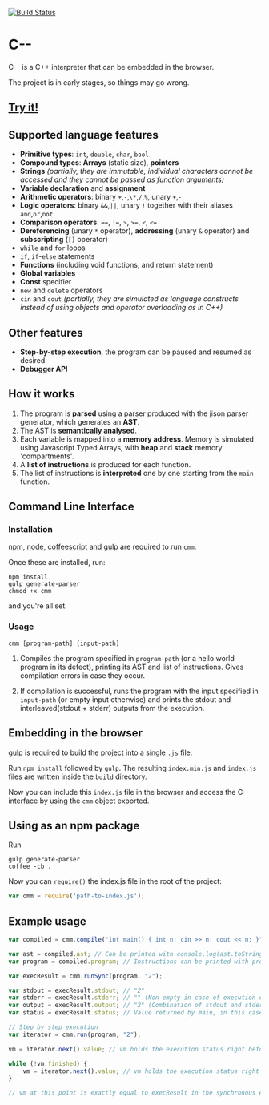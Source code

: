 [![Build Status](https://travis-ci.org/jutge-org/cmm.svg?branch=master)](https://travis-ci.org/jutge-org/cmm)

# C--

C-- is a C++ interpreter that can be embedded in the browser.

The project is in early stages, so things may go wrong.

## [Try it!](https://c--lang.albertsgrc.me/)

## Supported language features

* **Primitive types**: `int`, `double`, `char`, `bool`
* **Compound types**: **Arrays** (static size), **pointers**
* **Strings** *(partially, they are immutable, individual characters cannot be accessed and they cannot be passed as function arguments)*
* **Variable declaration** and **assignment**
* **Arithmetic operators**: binary `+`,`-`,`\*`,`/`,`%`, unary `+`,`-`
* **Logic operators**: binary `&&`,`||`, unary `!` together with their aliases `and`,`or`,`not`
* **Comparison operators**:  `==`, `!=`, `>`, `>=`, `<`, `<=`
* **Dereferencing** (unary `*` operator), **addressing** (unary `&` operator) and **subscripting** (`[]` operator)
* `while` and `for` loops
* `if`, `if`-`else` statements
* **Functions** (including void functions, and return statement)
* **Global variables**
* **Const** specifier
* `new` and `delete` operators
* `cin` and `cout` *(partially, they are simulated as language constructs instead of using objects and operator overloading as in C++)*

## Other features

* **Step-by-step execution**, the program can be paused and resumed as desired
* **Debugger API**

## How it works

1. The program is **parsed** using a parser produced with the jison parser generator, which generates an **AST**.
2. The AST is **semantically analysed**.
3. Each variable is mapped into a **memory address**. Memory is simulated
using Javascript Typed Arrays, with **heap** and **stack** memory 'compartments'.
4. A **list of instructions** is produced for each function.
5. The list of instructions is **interpreted** one by one starting from the `main` function.


## Command Line Interface

### Installation

[npm](https://www.npmjs.com/), [node](https://nodejs.org/en/), [coffeescript](http://coffeescript.org/) and [gulp](http://gulpjs.com/) are required to run `cmm`.

Once these are installed, run:

```
npm install
gulp generate-parser
chmod +x cmm
```

and you're all set.

### Usage

`cmm [program-path] [input-path]`

1. Compiles the program specified in `program-path` (or a hello world program in its defect), printing its AST and
list of instructions. Gives compilation errors in case they occur.

2. If compilation is successful, runs the program with the input specified in `input-path` (or empty input otherwise) and prints the stdout and interleaved(stdout + stderr) outputs from the execution.

## Embedding in the browser

[gulp](http://gulpjs.com/) is required to build the project into a single `.js` file.

Run `npm install` followed by `gulp`. The resulting `index.min.js` and `index.js` files are written inside the `build` directory.

Now you can include this `index.js` file in the browser and access the C-- interface by using the `cmm` object exported.

## Using as an npm package

Run

```
gulp generate-parser
coffee -cb .
```

Now you can `require()` the index.js file in the root of the project:

```Javascript
var cmm = require('path-to-index.js');
```

## Example usage

```Javascript
var compiled = cmm.compile("int main() { int n; cin >> n; cout << n; }");

var ast = compiled.ast; // Can be printed with console.log(ast.toString())
var program = compiled.program; // Instructions can be printed with program.writeInstructions()

var execResult = cmm.runSync(program, "2");

var stdout = execResult.stdout; // "2"
var stderr = execResult.stderr; // "" (Non empty in case of execution errors such as stack overflow or division by zero)
var output = execResult.output; // "2" (Combination of stdout and stderr)
var status = execResult.status; // Value returned by main, in this case 0

// Step by step execution
var iterator = cmm.run(program, "2");

vm = iterator.next().value; // vm holds the execution status right before the first instruction execution

while (!vm.finished) {
    vm = iterator.next().value; // vm holds the execution status right after the 1st, 2nd, ... instruction execution
}

// vm at this point is exactly equal to execResult in the synchronous example
```

